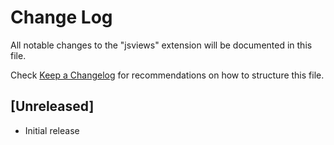 # Change Log

All notable changes to the "jsviews" extension will be documented in this file.

Check [Keep a Changelog](http://keepachangelog.com/) for recommendations on how to structure this file.

## [Unreleased]

- Initial release